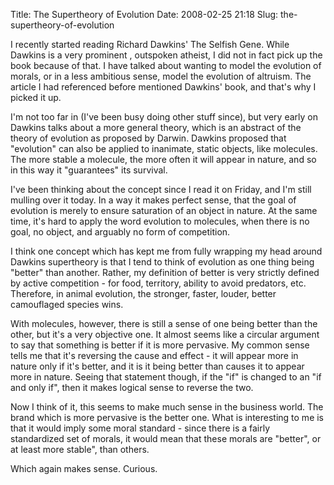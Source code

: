 Title: The Supertheory of Evolution
Date: 2008-02-25 21:18
Slug: the-supertheory-of-evolution

I recently started reading Richard Dawkins' The Selfish Gene. While
Dawkins is a very prominent , outspoken atheist, I did not in fact pick
up the book because of that. I have talked about wanting to model the
evolution of morals, or in a less ambitious sense, model the evolution
of altruism. The article I had referenced before mentioned Dawkins'
book, and that's why I picked it up.

I'm not too far in (I've been busy doing other stuff since), but very
early on Dawkins talks about a more general theory, which is an abstract
of the theory of evolution as proposed by Darwin. Dawkins proposed that
"evolution" can also be applied to inanimate, static objects, like
molecules. The more stable a molecule, the more often it will appear in
nature, and so in this way it "guarantees" its survival.

I've been thinking about the concept since I read it on Friday, and I'm
still mulling over it today. In a way it makes perfect sense, that the
goal of evolution is merely to ensure saturation of an object in nature.
At the same time, it's hard to apply the word evolution to molecules,
when there is no goal, no object, and arguably no form of competition.

I think one concept which has kept me from fully wrapping my head around
Dawkins supertheory is that I tend to think of evolution as one thing
being "better" than another. Rather, my definition of better is very
strictly defined by active competition - for food, territory, ability to
avoid predators, etc. Therefore, in animal evolution, the stronger,
faster, louder, better camouflaged species wins.

With molecules, however, there is still a sense of one being better than
the other, but it's a very objective one. It almost seems like a
circular argument to say that something is better if it is more
pervasive. My common sense tells me that it's reversing the cause and
effect - it will appear more in nature only if it's better, and it is it
being better than causes it to appear more in nature. Seeing that
statement though, if the "if" is changed to an "if and only if", then it
makes logical sense to reverse the two.

Now I think of it, this seems to make much sense in the business world.
The brand which is more pervasive is the better one. What is interesting
to me is that it would imply some moral standard - since there is a
fairly standardized set of morals, it would mean that these morals are
"better", or at least more stable", than others.

Which again makes sense. Curious.

